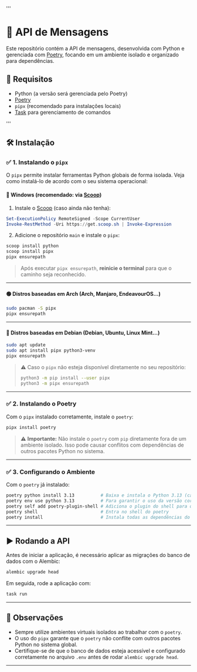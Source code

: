 '''

# 📡 API de Mensagens

Este repositório contém a API de mensagens, desenvolvida com Python e gerenciada com [Poetry](https://python-poetry.org/), focando em um ambiente isolado e organizado para dependências.

## 🚀 Requisitos

* Python (a versão será gerenciada pelo Poetry)
* [Poetry](https://python-poetry.org/)
* `pipx` (recomendado para instalações locais)
* [Task](https://taskfile.dev/) para gerenciamento de comandos

'''
## 🛠️ Instalação

### ✅ 1. Instalando o `pipx`

O `pipx` permite instalar ferramentas Python globais de forma isolada. Veja como instalá-lo de acordo com o seu sistema operacional:

#### 🔵 Windows (recomendado: via [Scoop](https://scoop.sh))

1. Instale o [Scoop](https://scoop.sh/) (caso ainda não tenha):

```powershell
Set-ExecutionPolicy RemoteSigned -Scope CurrentUser
Invoke-RestMethod -Uri https://get.scoop.sh | Invoke-Expression
```

2. Adicione o repositório `main` e instale o `pipx`:

```powershell
scoop install python
scoop install pipx
pipx ensurepath
```

> Após executar `pipx ensurepath`, **reinicie o terminal** para que o caminho seja reconhecido.

---

#### 🟢 Distros baseadas em Arch (Arch, Manjaro, EndeavourOS...)

```bash
sudo pacman -S pipx
pipx ensurepath
```

---

#### 🔴 Distros baseadas em Debian (Debian, Ubuntu, Linux Mint...)

```bash
sudo apt update
sudo apt install pipx python3-venv
pipx ensurepath
```

> ⚠️ Caso o `pipx` não esteja disponível diretamente no seu repositório:
>
> ```bash
> python3 -m pip install --user pipx
> python3 -m pipx ensurepath
> ```

---

### ✅ 2. Instalando o Poetry

Com o `pipx` instalado corretamente, instale o `poetry`:

```bash
pipx install poetry
```

> ⚠️ **Importante:** Não instale o `poetry` com `pip` diretamente fora de um ambiente isolado. Isso pode causar conflitos com dependências de outros pacotes Python no sistema.

---

### ✅ 3. Configurando o Ambiente

Com o `poetry` já instalado:

```bash
poetry python install 3.13          # Baixa e instala o Python 3.13 (caso necessário)
poetry env use python 3.13          # Para garantir o uso da versão correta do python
poetry self add poetry-plugin-shell # Adiciona o plugin do shell para o poetry
poetry shell                        # Entra no shell do poetry
poetry install                      # Instala todas as dependências do projeto
```

---

## ▶️ Rodando a API

Antes de iniciar a aplicação, é necessário aplicar as migrações do banco de dados com o Alembic:

```bash
alembic upgrade head
```

Em seguida, rode a aplicação com:

```bash
task run
```

---

## 📌 Observações

* Sempre utilize ambientes virtuais isolados ao trabalhar com o `poetry`.
* O uso do `pipx` garante que o `poetry` não conflite com outros pacotes Python no sistema global.
* Certifique-se de que o banco de dados esteja acessível e configurado corretamente no arquivo `.env` antes de rodar `alembic upgrade head`.

---

